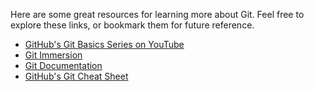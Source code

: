 Here are some great resources for learning more about Git. Feel free to explore these  links, or bookmark them for future reference.

  * [GitHub's Git Basics Series on YouTube](https://www.youtube.com/user/GitHubGuides/videos?sort=da&view=0&flow=grid)
  * [Git Immersion](http://gitimmersion.com/)
  * [Git Documentation](http://www.git-scm.com/docs)
  * [GitHub's Git Cheat Sheet](https://services.github.com/kit/downloads/github-git-cheat-sheet.pdf)
